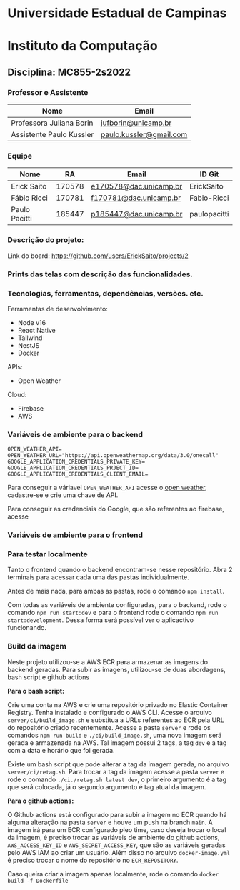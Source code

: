 # Universidade Estadual de Campinas
# Instituto da Computação

## Disciplina: MC855-2s2022

### Professor e Assistente

| Nome                     | Email                   |
| ------------------------ | ------------------------|
| Professora Juliana Borin | jufborin@unicamp.br     |
| Assistente Paulo Kussler | paulo.kussler@gmail.com |


### Equipe

| Nome               | RA               | Email                  | ID Git                |
| ------------------ | ---------------- | ---------------------- | --------------------- |
| Erick Saito        | 170578           | e170578@dac.unicamp.br | ErickSaito            |
| Fábio Ricci        | 170781           | f170781@dac.unicamp.br | Fabio-Ricci           |
| Paulo Pacitti      | 185447           | p185447@dac.unicamp.br | paulopacitti          |

### Descrição do projeto:
Link do board: https://github.com/users/ErickSaito/projects/2

### Prints das telas com descrição das funcionalidades. 


### Tecnologias, ferramentas, dependências, versões. etc. 

Ferramentas de desenvolvimento:
- Node v16
- React Native
- Tailwind
- NestJS
- Docker

APIs:
- Open Weather

Cloud:
- Firebase
- AWS
### Variáveis de ambiente para o backend

```
OPEN_WEATHER_API=
OPEN_WEATHER_URL="https://api.openweathermap.org/data/3.0/onecall"
GOOGLE_APPLICATION_CREDENTIALS_PRIVATE_KEY=
GOOGLE_APPLICATION_CREDENTIALS_PRJECT_ID=
GOOGLE_APPLICATION_CREDENTIALS_CLIENT_EMAIL=
```

Para conseguir a váriavel `OPEN_WEATHER_API` acesse o [open weather](https://openweathermap.org/api), cadastre-se e crie uma chave de API. 

Para conseguir as credenciais do Google, que são referentes ao firebase, acesse

### Variáveis de ambiente para o frontend

### Para testar localmente
Tanto o frontend quando o backend encontram-se nesse repositório. Abra 2 terminais para acessar cada uma das pastas individualmente.

Antes de mais nada, para ambas as pastas, rode o comando `npm install`.

Com todas as variáveis de ambiente configuradas, para o backend, rode o comando `npm run start:dev` e para o frontend rode o comando `npm run start:development`. Dessa forma será possível ver o aplicactivo funcionando.

### Build da imagem
Neste projeto utilizou-se a AWS ECR para armazenar as imagens do backend geradas. Para subir as imagens, utilizou-se de duas abordagens, bash script e github actions

**Para o bash script:**

Crie uma conta na AWS e crie uma repositório privado no Elastic Container Registry. Tenha instalado e configurado o AWS CLI. Acesse o arquivo `server/ci/build_image.sh` e substitua a URLs referentes ao 
ECR pela URL do repositório criado recentemente. Acesse a pasta `server` e rode os comandos `npm run build` e `./ci/build_image.sh`, uma nova imagem será gerada e armazenada na AWS. Tal imagem possui 2 tags, a tag `dev` e a tag com a data e horário que foi gerada.

Existe um bash script que pode alterar a tag da imagem gerada, no arquivo `server/ci/retag.sh`. Para trocar a tag da imagem acesse a pasta `server` e rode o comando `./ci./retag.sh latest dev`, o primeiro argumento é a tag que será colocada, já o segundo argumento é tag atual da imagem.

**Para o github actions:**

O Github actions está configurado para subir a imagem no ECR quando há alguma alteração na pasta `server` e houve um push na branch `main`. A imagem irá para um ECR configurado pleo time, caso deseja trocar o local da imagem, é preciso trocar as variáveis de ambiente do github actions, `AWS_ACCESS_KEY_ID` e `AWS_SECRET_ACCESS_KEY`, que são as variáveis geradas pelo AWS IAM ao criar um usuário. Além disso no arquivo `docker-image.yml` é preciso trocar o nome do repositório no `ECR_REPOSITORY`.

Caso queira criar a imagem apenas localmente, rode o comando `docker build -f Dockerfile`

